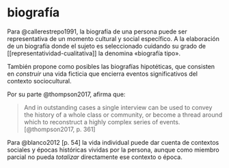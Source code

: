 # biografía
Para @callerestrepo1991, la biografía de una persona puede ser representativa de un momento cultural y social específico. A la elaboración de un biografía donde el sujeto es seleccionado cuidando su grado de [[representatividad-cualitativa]] la denomina «biografía tipo».

También propone como posibles las biografías hipotéticas, que consisten en *construir* una vida ficticia que encierra eventos significativos del contexto sociocultural.

Por su parte @thompson2017, afirma que:

>And in outstanding cases a single interview can be used to convey the history of a whole class or community, or become a thread around which to reconstruct a highly complex series of events. [@thompson2017, p. 361]

Para @blanco2012 [p. 54] la vida individual puede dar cuenta de contextos sociales y épocas históricas vividas por la persona, aunque como miembro parcial no pueda *totalizar* directamente ese contexto o época.
